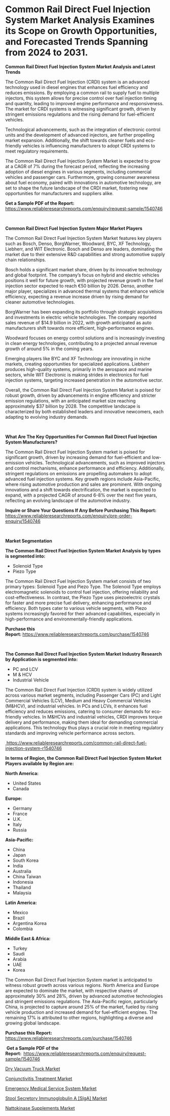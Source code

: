 <p><h1>Common Rail Direct Fuel Injection System Market Analysis Examines its Scope on Growth Opportunities, and Forecasted Trends Spanning from 2024 to 2031.</h1></p><p><strong>Common Rail Direct Fuel Injection System Market Analysis and Latest Trends</strong></p>
<p><p>The Common Rail Direct Fuel Injection (CRDI) system is an advanced technology used in diesel engines that enhances fuel efficiency and reduces emissions. By employing a common rail to supply fuel to multiple injectors, this system allows for precise control over fuel injection timing and quantity, leading to improved engine performance and responsiveness. The market for CRDI systems is witnessing significant growth, driven by stringent emissions regulations and the rising demand for fuel-efficient vehicles. </p><p>Technological advancements, such as the integration of electronic control units and the development of advanced injectors, are further propelling market expansion. Additionally, the shift towards cleaner fuels and eco-friendly vehicles is influencing manufacturers to adopt CRDI systems to meet regulatory requirements. </p><p>The Common Rail Direct Fuel Injection System Market is expected to grow at a CAGR of 7% during the forecast period, reflecting the increasing adoption of diesel engines in various segments, including commercial vehicles and passenger cars. Furthermore, growing consumer awareness about fuel economy, paired with innovations in automotive technology, are set to shape the future landscape of the CRDI market, fostering new opportunities for manufacturers and suppliers alike.</p></p>
<p><strong>Get a Sample PDF of the Report:&nbsp;</strong> <a href="https://www.reliableresearchreports.com/enquiry/request-sample/1540746?utm_campaign=83&utm_medium=2&utm_source=Github&utm_content=ia&utm_term=02112024&utm_id=common-rail-direct-fuel-injection-system">https://www.reliableresearchreports.com/enquiry/request-sample/1540746</a></p>
<p>&nbsp;</p>
<p><strong>Common Rail Direct Fuel Injection System Major Market Players</strong></p>
<p><p>The Common Rail Direct Fuel Injection System Market features key players such as Bosch, Denso, BorgWarner, Woodward, BYC, XF Technology, Liebherr, and WIT Electronic. Bosch and Denso are leaders, dominating the market due to their extensive R&D capabilities and strong automotive supply chain relationships.</p><p>Bosch holds a significant market share, driven by its innovative technology and global footprint. The company’s focus on hybrid and electric vehicles positions it well for future growth, with projected revenue growth in the fuel injection sector expected to reach €50 billion by 2026. Denso, another major player, specializes in advanced thermal systems that enhance vehicle efficiency, expecting a revenue increase driven by rising demand for cleaner automotive technologies.</p><p>BorgWarner has been expanding its portfolio through strategic acquisitions and investments in electric vehicle technologies. The company reported sales revenue of $14.9 billion in 2022, with growth anticipated as auto manufacturers shift towards more efficient, high-performance engines.</p><p>Woodward focuses on energy control solutions and is increasingly investing in clean energy technologies, contributing to a projected annual revenue growth of around 5% in the coming years. </p><p>Emerging players like BYC and XF Technology are innovating in niche markets, creating opportunities for specialized applications. Liebherr produces high-quality systems, primarily in the aerospace and marine sectors, while WIT Electronic is making strides in electronics for fuel injection systems, targeting increased penetration in the automotive sector.</p><p>Overall, the Common Rail Direct Fuel Injection System Market is poised for robust growth, driven by advancements in engine efficiency and stricter emission regulations, with an anticipated market size reaching approximately $37 billion by 2028. The competitive landscape is characterized by both established leaders and innovative newcomers, each adapting to evolving industry demands.</p></p>
<p>&nbsp;</p>
<p><strong>What Are The Key Opportunities For Common Rail Direct Fuel Injection System Manufacturers?</strong></p>
<p><p>The Common Rail Direct Fuel Injection System market is poised for significant growth, driven by increasing demand for fuel-efficient and low-emission vehicles. Technological advancements, such as improved injectors and control mechanisms, enhance performance and efficiency. Additionally, stringent regulations on emissions are propelling automakers to adopt advanced fuel injection systems. Key growth regions include Asia-Pacific, where rising automotive production and sales are prominent. With ongoing innovations and a shift towards electrification, the market is expected to expand, with a projected CAGR of around 6-8% over the next five years, reflecting an evolving landscape of the automotive industry.</p></p>
<p><strong>Inquire or Share Your Questions If Any Before Purchasing This Report:</strong> <a href="https://www.reliableresearchreports.com/enquiry/pre-order-enquiry/1540746?utm_campaign=83&utm_medium=2&utm_source=Github&utm_content=ia&utm_term=02112024&utm_id=common-rail-direct-fuel-injection-system">https://www.reliableresearchreports.com/enquiry/pre-order-enquiry/1540746</a></p>
<p>&nbsp;</p>
<p><strong>Market Segmentation</strong></p>
<p><strong>The Common Rail Direct Fuel Injection System Market Analysis by types is segmented into:</strong></p>
<p><ul><li>Solenoid Type</li><li>Piezo Type</li></ul></p>
<p><p>The Common Rail Direct Fuel Injection System market consists of two primary types: Solenoid Type and Piezo Type. The Solenoid Type employs electromagnetic solenoids to control fuel injection, offering reliability and cost-effectiveness. In contrast, the Piezo Type uses piezoelectric crystals for faster and more precise fuel delivery, enhancing performance and efficiency. Both types cater to various vehicle segments, with Piezo systems increasingly favored for their advanced capabilities, especially in high-performance and environmentally-friendly applications.</p></p>
<p><strong>Purchase this Report:&nbsp;</strong><a href="https://www.reliableresearchreports.com/purchase/1540746?utm_campaign=83&utm_medium=2&utm_source=Github&utm_content=ia&utm_term=02112024&utm_id=common-rail-direct-fuel-injection-system">https://www.reliableresearchreports.com/purchase/1540746</a></p>
<p>&nbsp;</p>
<p><strong>The Common Rail Direct Fuel Injection System Market Industry Research by Application is segmented into:</strong></p>
<p><ul><li>PC and LCV</li><li>M & HCV</li><li>Industrial Vehicle</li></ul></p>
<p><p>The Common Rail Direct Fuel Injection (CRDI) system is widely utilized across various market segments, including Passenger Cars (PC) and Light Commercial Vehicles (LCV), Medium and Heavy Commercial Vehicles (M&HCV), and industrial vehicles. In PCs and LCVs, it enhances fuel efficiency and reduces emissions, catering to consumer demands for eco-friendly vehicles. In M&HCVs and industrial vehicles, CRDI improves torque delivery and performance, making them ideal for demanding commercial applications. This technology thus plays a crucial role in meeting regulatory standards and improving vehicle performance across sectors.</p></p>
<p><a href="https://www.reliableresearchreports.com/common-rail-direct-fuel-injection-system-r1540746?utm_campaign=83&utm_medium=2&utm_source=Github&utm_content=ia&utm_term=02112024&utm_id=common-rail-direct-fuel-injection-system">&nbsp;https://www.reliableresearchreports.com/common-rail-direct-fuel-injection-system-r1540746</a></p>
<p><strong>In terms of Region, the Common Rail Direct Fuel Injection System Market Players available by Region are:</strong></p>
<p>
    <p> <strong> North America: </strong>
        <ul>
            <li>United States</li>
            <li>Canada</li>
        </ul>
        </p> 
    <p> <strong> Europe: </strong>
        <ul>
            <li>Germany</li>
            <li>France</li>
            <li>U.K.</li>
            <li>Italy</li>
            <li>Russia</li>
        </ul>
        </p> 
    <p> <strong> Asia-Pacific: </strong>
        <ul>
            <li>China</li>
            <li>Japan</li>
            <li>South Korea</li>
            <li>India</li>
            <li>Australia</li>
            <li>China Taiwan</li>
            <li>Indonesia</li>
            <li>Thailand</li>
            <li>Malaysia</li>
        </ul>
        </p> 
    <p> <strong> Latin America: </strong>
        <ul>
            <li>Mexico</li>
            <li>Brazil</li>
            <li>Argentina Korea</li>
            <li>Colombia</li>
        </ul>
        </p> 
    <p> <strong> Middle East & Africa: </strong>
        <ul>
            <li>Turkey</li>
            <li>Saudi</li>
            <li>Arabia</li>
            <li>UAE</li>
            <li>Korea</li>
        </ul>
    </p>
    </p>
<p><p>The Common Rail Direct Fuel Injection System market is anticipated to witness robust growth across various regions. North America and Europe are expected to dominate the market, with respective shares of approximately 30% and 28%, driven by advanced automotive technologies and stringent emissions regulations. The Asia-Pacific region, particularly China, is projected to capture around 25% of the market, fueled by rising vehicle production and increased demand for fuel-efficient engines. The remaining 17% is attributed to other regions, highlighting a diverse and growing global landscape.</p></p>
<p><strong>Purchase this Report: </strong><a href="https://www.reliableresearchreports.com/purchase/1540746?utm_campaign=83&utm_medium=2&utm_source=Github&utm_content=ia&utm_term=02112024&utm_id=common-rail-direct-fuel-injection-system">https://www.reliableresearchreports.com/purchase/1540746</a></p>
<p>&nbsp;<strong>Get a Sample PDF of the Report:&nbsp;&nbsp;</strong><a href="https://www.reliableresearchreports.com/enquiry/request-sample/1540746?utm_campaign=83&utm_medium=2&utm_source=Github&utm_content=ia&utm_term=02112024&utm_id=common-rail-direct-fuel-injection-system">https://www.reliableresearchreports.com/enquiry/request-sample/1540746</a></p>
<p><strong></strong></p>
<p><p><a href="https://github.com/knaufethaganye/Market-Research-Report-List-1/blob/main/dry-vacuum-truck-market.md?utm_campaign=83&utm_medium=2&utm_source=Github&utm_content=ia&utm_term=02112024&utm_id=common-rail-direct-fuel-injection-system">Dry Vacuum Truck Market</a></p><p><a href="https://issuu.com/reportprime-2/docs/conjunctivitis-treatment-market-siz_31dd43bcbcb7d1?utm_campaign=83&utm_medium=2&utm_source=Github&utm_content=ia&utm_term=02112024&utm_id=common-rail-direct-fuel-injection-system">Conjunctivitis Treatment Market</a></p><p><a href="https://issuu.com/reportprime-2/docs/emergency-medical-service-system-ma_e813e8fb68f492?utm_campaign=83&utm_medium=2&utm_source=Github&utm_content=ia&utm_term=02112024&utm_id=common-rail-direct-fuel-injection-system">Emergency Medical Service System Market</a></p><p><a href="https://www.linkedin.com/pulse/stool-secretory-immunoglobulin-siga-revenue-growth-report-2024-ajfyc?utm_campaign=83&utm_medium=2&utm_source=Github&utm_content=ia&utm_term=02112024&utm_id=common-rail-direct-fuel-injection-system">Stool Secretory Immunoglobulin A [SIgA] Market</a></p><p><a href="https://www.linkedin.com/pulse/insights-nattokinase-supplements-industry-market-financial-status-gqxgc?utm_campaign=83&utm_medium=2&utm_source=Github&utm_content=ia&utm_term=02112024&utm_id=common-rail-direct-fuel-injection-system">Nattokinase Supplements Market</a></p></p>